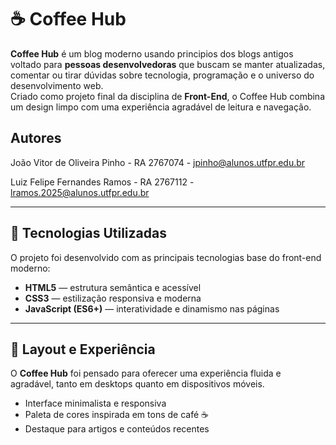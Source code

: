 # ☕ Coffee Hub

**Coffee Hub** é um blog moderno usando principios dos blogs antigos voltado para **pessoas desenvolvedoras** que buscam se manter atualizadas, comentar ou tirar dúvidas sobre tecnologia, programação e o universo do desenvolvimento web.  
Criado como projeto final da disciplina de **Front-End**, o Coffee Hub combina um design limpo com uma experiência agradável de leitura e navegação.

## Autores
João Vitor de Oliveira Pinho - RA 2767074 - jpinho@alunos.utfpr.edu.br

Luiz Felipe Fernandes Ramos - RA 2767112 - lramos.2025@alunos.utfpr.edu.br

---

## 🚀 Tecnologias Utilizadas

O projeto foi desenvolvido com as principais tecnologias base do front-end moderno:

- **HTML5** — estrutura semântica e acessível  
- **CSS3** — estilização responsiva e moderna  
- **JavaScript (ES6+)** — interatividade e dinamismo nas páginas  

---

## 🎨 Layout e Experiência

O **Coffee Hub** foi pensado para oferecer uma experiência fluida e agradável, tanto em desktops quanto em dispositivos móveis.

- Interface minimalista e responsiva
- Paleta de cores inspirada em tons de café ☕
- Destaque para artigos e conteúdos recentes 